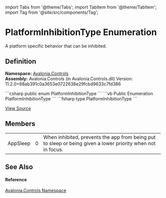 import Tabs from '@theme/Tabs'; 
import TabItem from '@theme/TabItem'; 
import Tag from '@site/src/components/Tag'; 

# PlatformInhibitionType Enumeration


A platform specific behavior that can be inhibited.



## Definition
**Namespace:** <a href="N_Avalonia_Controls">Avalonia.Controls</a>  
**Assembly:** Avalonia.Controls (in Avalonia.Controls.dll) Version: 11.2.0+68ab391c0a3653e0722638e29fcbd9633c7fd386

<Tabs groupId="api-code-preview">
<TabItem value="csharp" label="C#">
```csharp
public enum PlatformInhibitionType
```
</TabItem>
<TabItem value="vb" label="VB">
```vb
Public Enumeration PlatformInhibitionType
```
</TabItem>
<TabItem value="fsharp" label="F#">
```fsharp
type PlatformInhibitionType
```
</TabItem>
</Tabs>



<a href="https://github.com/AvaloniaUI/Avalonia/tree/master/srcAvalonia.Controls/PlatformInhibitionType.cs" title="View the source code">View Source</a>



## Members
<table>
<tr>
<td>AppSleep</td>
<td>0</td>
<td>When inhibited, prevents the app from being put to sleep or being given a lower priority when not in focus.</td>
</tr>
</table>

## See Also


#### Reference
<a href="N_Avalonia_Controls">Avalonia.Controls Namespace</a>  
